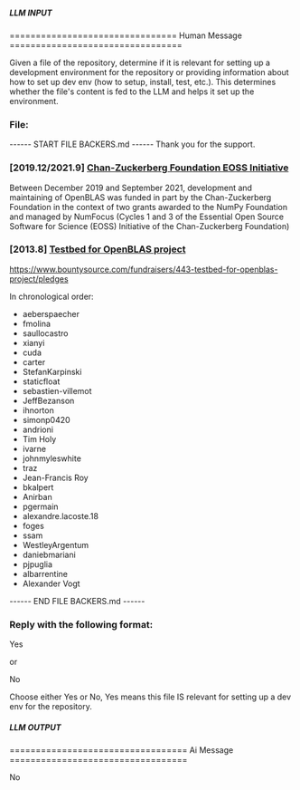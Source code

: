 ##### LLM INPUT #####
================================ Human Message =================================

Given a file of the repository, determine if it is relevant for setting up a development environment for the repository or providing information about how to set up dev env (how to setup, install, test, etc.). This determines whether the file's content is fed to the LLM and helps it set up the environment.

### File:
------ START FILE BACKERS.md ------
Thank you for the support.

### [2019.12/2021.9] [Chan-Zuckerberg Foundation EOSS Initiative](https://chanzuckerberg.com/eoss/)

Between December 2019 and September 2021, development and maintaining of OpenBLAS was funded in part by the Chan-Zuckerberg Foundation in the context of  two grants awarded to the NumPy Foundation and managed by NumFocus (Cycles 1 and 3 of the Essential Open Source Software for Science (EOSS) Initiative of the Chan-Zuckerberg Foundation)  

### [2013.8] [Testbed for OpenBLAS project](https://www.bountysource.com/fundraisers/443-testbed-for-openblas-project)

https://www.bountysource.com/fundraisers/443-testbed-for-openblas-project/pledges

In chronological order:

* aeberspaecher
* fmolina
* saullocastro
* xianyi
* cuda
* carter
* StefanKarpinski
* staticfloat
* sebastien-villemot
* JeffBezanson
* ihnorton
* simonp0420
* andrioni
* Tim Holy
* ivarne
* johnmyleswhite
* traz
* Jean-Francis Roy
* bkalpert
* Anirban
* pgermain
* alexandre.lacoste.18
* foges
* ssam
* WestleyArgentum
* daniebmariani
* pjpuglia
* albarrentine
* Alexander Vogt



------ END FILE BACKERS.md ------

### Reply with the following format:

<rel>Yes</rel>

or

<rel>No</rel>

Choose either Yes or No, Yes means this file IS relevant for setting up a dev env for the repository.

##### LLM OUTPUT #####
================================== Ai Message ==================================

<rel>No</rel>